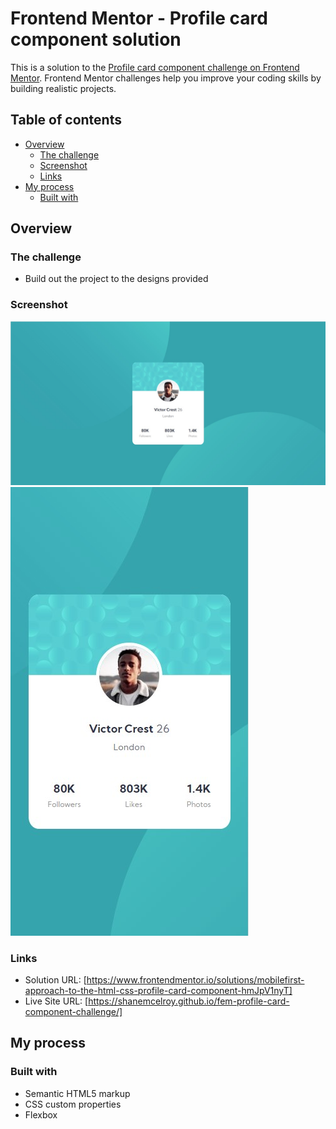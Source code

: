 # Frontend Mentor - Profile card component solution

This is a solution to the [Profile card component challenge on Frontend Mentor](https://www.frontendmentor.io/challenges/profile-card-component-cfArpWshJ). Frontend Mentor challenges help you improve your coding skills by building realistic projects.

## Table of contents

- [Overview](#overview)
  - [The challenge](#the-challenge)
  - [Screenshot](#screenshot)
  - [Links](#links)
- [My process](#my-process)
  - [Built with](#built-with)

## Overview

### The challenge

- Build out the project to the designs provided

### Screenshot

![](/solution/desktop-solution.jpg)
![](/solution/mobile-solution.jpg)

### Links

- Solution URL: [https://www.frontendmentor.io/solutions/mobilefirst-approach-to-the-html-css-profile-card-component-hmJpV1nyT]
- Live Site URL: [https://shanemcelroy.github.io/fem-profile-card-component-challenge/]

## My process

### Built with

- Semantic HTML5 markup
- CSS custom properties
- Flexbox
